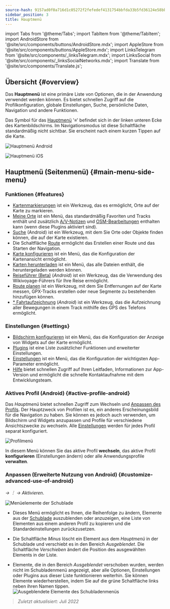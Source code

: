 ```yaml
---
source-hash: 9157ad0f0a716d1c05272f2fefedef4131754bbfda33b5fd36124e58bb0e2ce1
sidebar_position: 3
title: Hauptmenü
---
```

import Tabs from '@theme/Tabs';
import TabItem from '@theme/TabItem';
import AndroidStore from '@site/src/components/buttons/AndroidStore.mdx';
import AppleStore from '@site/src/components/buttons/AppleStore.mdx';
import LinksTelegram from '@site/src/components/_linksTelegram.mdx';
import LinksSocial from '@site/src/components/_linksSocialNetworks.mdx';
import Translate from '@site/src/components/Translate.js';




## Übersicht {#overview}

Das **Hauptmenü** ist eine primäre Liste von Optionen, die in der Anwendung verwendet werden können. Es bietet schnellen Zugriff auf die Profilkonfiguration, globale Einstellungen, Suche, persönliche Daten, Navigation und andere Funktionen.

Das Symbol für das [Hauptmenü](../widgets/map-buttons.md#main-menu) '&#8801;' befindet sich in der linken unteren Ecke des Kartenbildschirms. Im Navigationsmodus ist diese Schaltfläche standardmäßig nicht sichtbar. Sie erscheint nach einem kurzen Tippen auf die Karte.

<Tabs groupId="operating-systems">

<TabItem value="android" label="Android">

![Hauptmenü Android](@site/static/img/menu/main_menu_android.png)

</TabItem>

<TabItem value="ios" label="iOS">

![Hauptmenü iOS](@site/static/img/menu/main_menu_ios.png)

</TabItem>

</Tabs>


## Hauptmenü (Seitenmenü) {#main-menu-side-menu}

### Funktionen {#features}

- [Kartenmarkierungen](../personal/markers.md) ist ein Werkzeug, das es ermöglicht, Orte auf der Karte zu markieren.
- [Meine Orte](../personal/myplaces.md) ist ein Menü, das standardmäßig Favoriten und Tracks enthält und zusätzlich [A/V-Notizen](../plugins/audio-video-notes.md) und [OSM-Bearbeitungen](../plugins/osm-editing.md) enthalten kann (wenn diese Plugins aktiviert sind).
- [Suche](../search/index.md) (Android) ist ein Werkzeug, mit dem Sie Orte oder Objekte finden können, die auf der Karte existieren.
- Die Schaltfläche [Route](../widgets/map-buttons.md#directions) ermöglicht das Erstellen einer Route und das Starten der Navigation.
- [Karte konfigurieren](../map/configure-map-menu.md) ist ein Menü, das die Konfiguration der Kartenansicht ermöglicht.
- [Karten herunterladen](../start-with/download-maps.md) ist ein Menü, das alle Dateien enthält, die heruntergeladen werden können.
- [Reiseführer (Beta)](../plan-route/travel-guides.md) (*Android*) ist ein Werkzeug, das die Verwendung des Wikivoyage-Führers für Ihre Reise ermöglicht.
- [Route planen](../plan-route/create-route.md) ist ein Werkzeug, mit dem Sie Entfernungen auf der Karte messen, GPX-Tracks erstellen oder neue Segmente zu bestehenden hinzufügen können.
- [* Fahrtaufzeichnung](../plugins/trip-recording.md) (*Android*) ist ein Werkzeug, das die Aufzeichnung aller Bewegungen in einem Track mithilfe des GPS des Telefons ermöglicht.

### Einstellungen {#settings}

- [Bildschirm konfigurieren](../widgets/configure-screen.md) ist ein Menü, das die Konfiguration der Anzeige von Widgets auf der Karte ermöglicht.
- [Plugins](../plugins/index.md#configure-plugin) ist eine Liste zusätzlicher Funktionen und erweiterter Einstellungen.
- [Einstellungen](../personal/global-settings.md) ist ein Menü, das die Konfiguration der wichtigsten App-Parameter ermöglicht.
- [Hilfe](./first-steps.md#offline-help) bietet schnellen Zugriff auf Ihren Leitfaden, Informationen zur App-Version und ermöglicht die schnelle Kontaktaufnahme mit dem Entwicklungsteam.

### Aktives Profil (Android) {#active-profile-android}

Das *Hauptmenü* bietet schnellen Zugriff zum Wechseln und [Anpassen des Profils](../personal/profiles.md). Der Hauptzweck von Profilen ist es, ein anderes Erscheinungsbild für die Navigation zu haben. Sie können es jedoch auch verwenden, um Bildschirm und Widgets anzupassen und Profile für verschiedene Ansichtszwecke zu wechseln. Alle [Einstellungen](../personal/profiles.md) werden für jedes Profil separat konfiguriert.

![Profilmenü](@site/static/img/menu/profile_menu.png)

In diesem Menü können Sie das aktive Profil **wechseln**, das aktive Profil **konfigurieren** (Einstellungen ändern) oder alle Anwendungsprofile **verwalten**.


### Anpassen (Erweiterte Nutzung von Android) {#customize-advanced-use-of-android}

*<Translate android="true" ids="shared_string_menu,configure_profile,ui_customization,shared_string_drawer"/> → &#65049; → Aktivieren*.

![Menüelemente der Schublade](@site/static/img/settings/drawer_menu_correct.png)

- Dieses Menü ermöglicht es Ihnen, die Reihenfolge zu ändern, Elemente aus der [Schublade](../personal/profiles.md#drawer) auszublenden oder anzuzeigen, eine Liste von Elementen aus einem anderen Profil zu kopieren und die Standardeinstellungen zurückzusetzen.

- Die Schaltfläche *Minus* löscht ein Element aus dem *Hauptmenü* in der Schublade und verschiebt es in den Bereich *Ausgeblendet*. Die Schaltfläche *Verschieben* ändert die Position des ausgewählten Elements in der Liste.

- Elemente, die in den Bereich *Ausgeblendet* verschoben wurden, werden nicht im Schubladenmenü angezeigt, aber alle Optionen, Einstellungen oder Plugins aus dieser Liste funktionieren weiterhin. Sie können Elemente wiederherstellen, indem Sie auf die grüne Schaltfläche links neben ihren Namen tippen.
    ![Ausgeblendete Elemente des Schubladenmenüs](@site/static/img/settings/drawer_menu_hidden_items.png)

> *Zuletzt aktualisiert: Juli 2022*